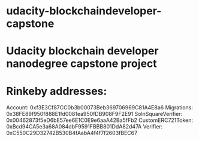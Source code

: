 # udacity-blockchaindeveloper-capstone
# Udacity blockchain developer nanodegree capstone project

# Rinkeby addresses: 

Account: 0xf3E3Cf87CC0b3b00073Beb369706969C81A4E8a6
Migrations: 0x38FE89f950f888E1fd0081ea950fDB908F9F2E91
SolnSquareVerifier:  0x00462873f5eD6bE57ee6E1C0E9e6aaA42Ba5fFb2
CustomERC721Token: 0xBcd94CA5e3a68A084dbF9591FBBB801DdA82d47A
Verifier: 0xC550C29D32742B530B4fAabA4f4f7f2603fBEC67


